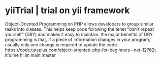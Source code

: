 # yiiTrial | trial on yii framework
 Object-Oriented Programming on PHP  allows developers to group similar tasks into classes. This helps keep code following the tenet "don't repeat yourself" (DRY) and makes it easy to maintain.
the major benefits of DRY programming is that, if a piece of information changes in your program, usually only one change is required to update the code. 
https://code.tutsplus.com/object-oriented-php-for-beginners--net-12762t 
it's me hi im main master
